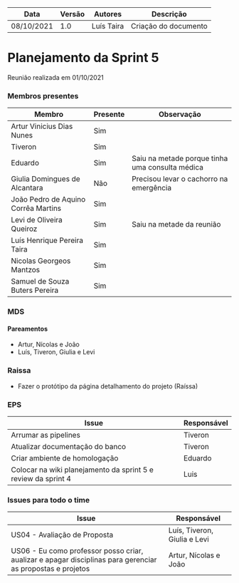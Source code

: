 | Data | Versão | Autores | Descrição |
|--|--|--|--|
| 08/10/2021 | 1.0 | Luís Taira | Criação do documento |

# Planejamento da Sprint 5
Reunião realizada em 01/10/2021

### Membros presentes
| Membro | Presente | Observação |
|--|--|--|
|Artur Vinicius Dias Nunes| Sim |  |
|Tiveron| Sim |  |
|Eduardo| Sim | Saiu na metade porque tinha uma consulta médica |
|Giulia Domingues de Alcantara| Não | Precisou levar o cachorro na emergência |
|João Pedro de Aquino Corrêa Martins| Sim |  |
|Levi de Oliveira Queiroz| Sim | Saiu na metade da reunião |
|Luís Henrique Pereira Taira| Sim |  |
|Nicolas Georgeos Mantzos| Sim |  |
|Samuel de Souza Buters Pereira| Sim |  |

### MDS


#### Pareamentos
* Artur, Nícolas e João
* Luís, Tiveron, Giulia e Levi

### Raissa
* Fazer o protótipo da página detalhamento do projeto (Raíssa)

### EPS
| Issue | Responsável |
|--|--|
| Arrumar as pipelines | Tiveron |
| Atualizar documentação do banco | Tiveron |
| Criar ambiente de homologação | Eduardo |
| Colocar na wiki planejamento da sprint 5 e review da sprint 4 | Luis |

### Issues para todo o time
| Issue | Responsável |
|--|--|
| US04 - Avaliação de Proposta | Luís, Tiveron, Giulia e Levi |
| US06 - Eu como professor posso criar, aualizar e apagar disciplinas para gerenciar as propostas e projetos | Artur, Nícolas e João |
